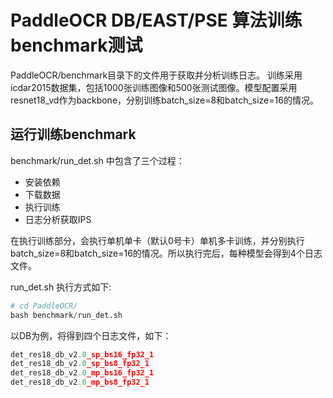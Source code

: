 
# PaddleOCR DB/EAST/PSE 算法训练benchmark测试

PaddleOCR/benchmark目录下的文件用于获取并分析训练日志。
训练采用icdar2015数据集，包括1000张训练图像和500张测试图像。模型配置采用resnet18_vd作为backbone，分别训练batch_size=8和batch_size=16的情况。

## 运行训练benchmark

benchmark/run_det.sh 中包含了三个过程：
- 安装依赖
- 下载数据
- 执行训练
- 日志分析获取IPS

在执行训练部分，会执行单机单卡（默认0号卡）单机多卡训练，并分别执行batch_size=8和batch_size=16的情况。所以执行完后，每种模型会得到4个日志文件。

run_det.sh 执行方式如下:

```py
# cd PaddleOCR/
bash benchmark/run_det.sh
```

以DB为例，将得到四个日志文件，如下：
```py
det_res18_db_v2.0_sp_bs16_fp32_1
det_res18_db_v2.0_sp_bs8_fp32_1
det_res18_db_v2.0_mp_bs16_fp32_1
det_res18_db_v2.0_mp_bs8_fp32_1
```

